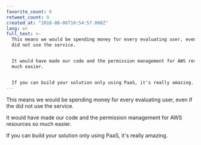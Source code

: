 ```yaml
---
favorite_count: 0
retweet_count: 0
created_at: "2018-08-06T10:54:57.000Z"
lang: en
full_text: >-
  This means we would be spending money for every evaluating user, even if the
  did not use the service.


  It would have made our code and the permission management for AWS resources so
  much easier.


  If you can build your solution only using PaaS, it's really amazing.
---
```


This means we would be spending money for every evaluating user, even if the did
not use the service.

It would have made our code and the permission management for AWS resources so
much easier.

If you can build your solution only using PaaS, it's really amazing.

